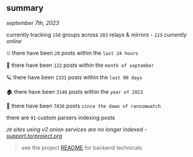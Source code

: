 
## summary
_september 7th, 2023_

currently tracking `158` groups across `283` relays & mirrors - _`115` currently online_

⏲ there have been `20` posts within the `last 24 hours`

🦈 there have been `122` posts within the `month of september`

🪐 there have been `1331` posts within the `last 90 days`

🏚 there have been `3146` posts within the `year of 2023`

🦕 there have been `7836` posts `since the dawn of ransomwatch`

there are `91` custom parsers indexing posts

_`20` sites using v2 onion services are no longer indexed - [support.torproject.org](https://support.torproject.org/onionservices/v2-deprecation/)_

> see the project [README](https://github.com/joshhighet/ransomwatch#ransomwatch--) for backend technicals
